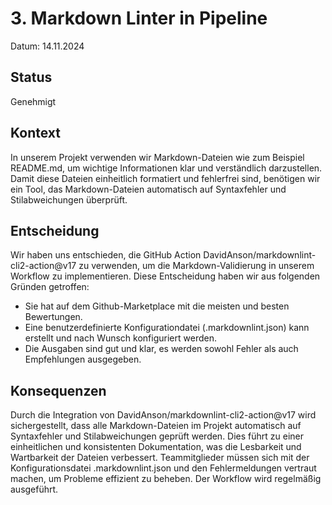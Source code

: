 # 3. Markdown Linter in Pipeline

Datum: 14.11.2024

## Status

Genehmigt

## Kontext

In unserem Projekt verwenden wir Markdown-Dateien wie zum Beispiel README.md, um wichtige Informationen klar und verständlich darzustellen.
Damit diese Dateien einheitlich formatiert und fehlerfrei sind, benötigen wir ein Tool, das Markdown-Dateien automatisch auf Syntaxfehler und Stilabweichungen überprüft.

## Entscheidung

Wir haben uns entschieden, die GitHub Action DavidAnson/markdownlint-cli2-action@v17 zu verwenden, um die Markdown-Validierung in unserem Workflow zu implementieren.
Diese Entscheidung haben wir aus folgenden Gründen getroffen:

- Sie hat auf dem Github-Marketplace mit die meisten und besten Bewertungen.
- Eine benutzerdefinierte Konfigurationdatei (.markdownlint.json) kann erstellt und nach Wunsch konfiguriert werden.
- Die Ausgaben sind gut und klar, es werden sowohl Fehler als auch Empfehlungen ausgegeben.

## Konsequenzen

Durch die Integration von DavidAnson/markdownlint-cli2-action@v17 wird sichergestellt, dass alle Markdown-Dateien im Projekt automatisch auf Syntaxfehler und Stilabweichungen geprüft werden. Dies führt zu einer einheitlichen und konsistenten Dokumentation, was die Lesbarkeit und Wartbarkeit der Dateien verbessert. Teammitglieder müssen sich mit der Konfigurationsdatei .markdownlint.json und den Fehlermeldungen vertraut machen, um Probleme effizient zu beheben. Der Workflow wird regelmäßig ausgeführt.